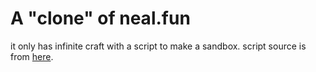 # A "clone" of neal.fun
it only has infinite craft with a script to make a sandbox. script source is from [here](https://raw.githubusercontent.com/unfiltering/Infinite-Craft-Element-Manager/main/script.js).
